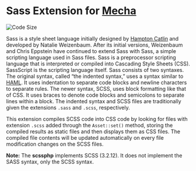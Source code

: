 Sass Extension for [Mecha](https://github.com/mecha-cms/mecha)
==============================================================

![Code Size](https://img.shields.io/github/languages/code-size/mecha-cms/x.sass?color=%23444&style=for-the-badge)

Sass is a style sheet language initially designed by [Hampton Catlin](https://en.wikipedia.org/wiki/Hampton_Catlin) and
developed by Natalie Weizenbaum. After its initial versions, Weizenbaum and Chris Eppstein have continued to extend Sass
with Sass, a simple scripting language used in Sass files. Sass is a preprocessor scripting language that is
interpreted or compiled into Cascading Style Sheets (CSS). SassScript is the scripting language itself. Sass consists of
two syntaxes. The original syntax, called “the indented syntax,” uses a syntax similar to
[HAML](https://en.wikipedia.org/wiki/Haml). It uses indentation to separate code blocks and newline characters to
separate rules. The newer syntax, SCSS, uses block formatting like that of CSS. It uses braces to denote code blocks and
semicolons to separate lines within a block. The indented syntax and SCSS files are traditionally given the extensions
`.sass` and `.scss`, respectively.

This extension compiles SCSS code into CSS code by looking for files with extension `.scss` added through the
`Asset::set()` method, storing the compiled results as static files and then displays them as CSS files. The compiled
file contents will be updated automatically on every file modification changes on the SCSS files.

**Note:** The **scssphp** implements SCSS (3.2.12). It does not implement the SASS syntax, only the SCSS syntax.